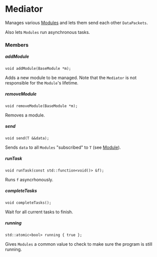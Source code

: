 # Mediator

Manages various [Modules](Module.md) and lets them send each other `DataPackets`.

Also lets `Modules` run asynchronous tasks.

### Members

##### addModule

```
void addModule(BaseModule *m);
```

Adds a new module to be managed. Note that the `Mediator` is not responsible for the `Module`'s lifetime.

##### removeModule

```
void removeModule(BaseModule *m);
```

Removes a module.

##### send

```
void send(T &&data);
```

Sends `data` to all `Modules` "subscribed" to `T` (see [Module](Module.md)).

##### runTask

```
void runTask(const std::function<void()> &f);
```

Runs `f` asyncrhonously.

##### completeTasks

```
void completeTasks();
```

Wait for all current tasks to finish.

##### running

```
std::atomic<bool> running { true };
```

Gives `Modules` a common value to check to make sure the program is still running.